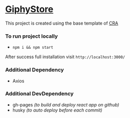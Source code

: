 # [GiphyStore](https://abhinavrai23.github.io/GiphyStore/)

This project is created using the base template of [CRA](https://github.com/facebook/create-react-app#create-react-app--)

### To run project locally

* ```npm i && npm start```

After success full installation visit `http://localhost:3000/`

### Additional Dependency

* Axios

### Additional DevDependency

* gh-pages *(to build and deploy react app on github)*
* husky *(to auto deploy before each commit)*

